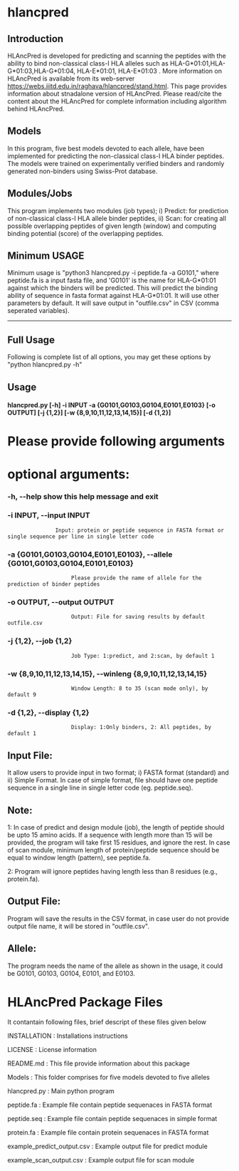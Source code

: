# hlancpred
## Introduction
HLAncPred is developed for predicting and scanning the peptides with the ability to bind non-classical class-I HLA alleles such as HLA-G\*01:01,HLA-G\*01:03,HLA-G\*01:04, HLA-E\*01:01, HLA-E\*01:03 . More information on HLAncPred is available from its web-server https://webs.iiitd.edu.in/raghava/hlancpred/stand.html. This page provides information about stnadalone version of HLAncPred. Please read/cite the content about the HLAncPred for complete information including algorithm behind HLAncPred.

## Models
In this program, five best models devoted to each allele, have been implemented for predicting the non-classical class-I HLA binder peptides. The models were trained on experimentally verified binders and randomly generated non-binders using Swiss-Prot database.

## Modules/Jobs
This program implements two modules (job types); i) Predict: for prediction of non-classical class-I HLA allele binder peptides, ii) Scan: for creating all possible overlapping peptides of given length (window) and computing binding  potential (score) of the overlapping peptides.

## Minimum USAGE
Minimum usage is "python3 hlancpred.py -i peptide.fa -a G0101," where peptide.fa is a input fasta file, and 'G0101' is the name for HLA-G\*01:01 against which the binders will be predicted. This will predict the binding ability of sequence in fasta format against HLA-G\*01:01. It will use other parameters by default. It will save output in "outfile.csv" in CSV (comma seperated variables).

-------------------------------------------------------------------------------------------------------------

## Full Usage
Following is complete list of all options, you may get these options by "python hlancpred.py -h"


## Usage
#### hlancpred.py [-h] -i INPUT -a {G0101,G0103,G0104,E0101,E0103} [-o OUTPUT] [-j {1,2}] [-w {8,9,10,11,12,13,14,15}] [-d {1,2}]
Please provide following arguments
==================================

# optional arguments:
  ### -h, --help            show this help message and exit
  
  ### -i INPUT, --input INPUT
                   Input: protein or peptide sequence in FASTA format or single sequence per line in single letter code
                        
  ### -a {G0101,G0103,G0104,E0101,E0103}, --allele {G0101,G0103,G0104,E0101,E0103}
                        Please provide the name of allele for the prediction of binder peptides
                        
  ### -o OUTPUT, --output OUTPUT
                        Output: File for saving results by default outfile.csv
  ### -j {1,2}, --job {1,2}
                        Job Type: 1:predict, and 2:scan, by default 1
  ### -w {8,9,10,11,12,13,14,15}, --winleng {8,9,10,11,12,13,14,15}
                        Window Length: 8 to 35 (scan mode only), by default 9
  ### -d {1,2}, --display {1,2}
                        Display: 1:Only binders, 2: All peptides, by default 1

## **Input File:** 
It allow users to provide input in two format; i) FASTA format (standard) and ii) Simple Format. In case of simple format, file should have one peptide sequence in a single line in single letter code (eg. peptide.seq). 


## **Note:**


1: In case of predict and design module (job), the length of peptide should be upto 15 amino acids. If a sequence with length more than 15 will be provided, the program will take first 15 residues, and ignore the rest. In case of scan module, minimum length of protein/peptide sequence should be equal to window length (pattern), see peptide.fa.

2: Program will ignore peptides having length less than 8 residues (e.g., protein.fa).

## **Output File:** 
Program will save the results in the CSV format, in case user do not provide output file name, it will be stored in "outfile.csv".

## **Allele:** 
The program needs the name of the allele as shown in the usage, it could be G0101, G0103, G0104, E0101, and E0103.

# HLAncPred Package Files
It contantain following files, brief descript of these files given below

INSTALLATION  			: Installations instructions

LICENSE       			: License information

README.md     			: This file provide information about this package

Models           		: This folder comprises for five models devoted to five alleles

hlancpred.py 			: Main python program 

peptide.fa			: Example file contain peptide sequenaces in FASTA format

peptide.seq			: Example file contain peptide sequenaces in simple format

protein.fa			: Example file contain protein sequenaces in FASTA format 

example_predict_output.csv	: Example output file for predict module

example_scan_output.csv		: Example output file for scan module

